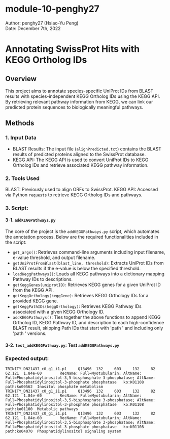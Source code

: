 # module-10-penghy27  
Author: penghy27 (Hsiao-Yu Peng)  
Date: December 7th, 2022  

# Annotating SwissProt Hits with KEGG Ortholog IDs

## Overview

This project aims to annotate species-specific UniProt IDs from BLAST results with species-independent KEGG Ortholog IDs using the KEGG API. By retrieving relevant pathway information from KEGG, we can link our predicted protein sequences to biologically meaningful pathways.

## Methods

### 1. Input Data

- BLAST Results: The input file (`alignPredicted.txt`) contains the BLAST results of predicted proteins aligned to the SwissProt database.
- KEGG API: The KEGG API is used to convert UniProt IDs to KEGG Ortholog IDs and retrieve associated KEGG pathway information.

### 2. Tools Used
BLAST: Previously used to align ORFs to SwissProt.
KEGG API: Accessed via Python `requests` to retrieve KEGG Ortholog IDs and pathways.

### 3. Script: 
#### 3-1. `addKEGGPathways.py`

The core of the project is the `addKEGGPathways.py` script, which automates the annotation process. Below are the required functionalities included in the script:

- `get_args()`: Retrieves command-line arguments including input filename, e-value threshold, and output filename.
- `getUniProtFromBlast(blast_line, threshold)`: Extracts UniProt IDs from BLAST results if the e-value is below the specified threshold.
- `loadKeggPathways()`: Loads all KEGG pathways into a dictionary mapping Pathway IDs to descriptions.
- `getKeggGenes(uniprotID)`: Retrieves KEGG genes for a given UniProt ID from the KEGG API.
- `getKeggOrthology(keggGene)`: Retrieves KEGG Orthology IDs for a provided KEGG gene.
- `getKeggPathIDs(keggOrthology)`: Retrieves KEGG Pathway IDs associated with a given KEGG Orthology ID.
- `addKEGGPathways()`: Ties together the above functions to append KEGG Ortholog ID, KEGG Pathway ID, and description to each high-confidence BLAST result, skipping Path IDs that start with 'path
' and including only 'path
' versions.

#### 3-2. `test_addKEGGPathway.py`: Test `addKEGGPathways.py`


### Expected output:
```
TRINITY_DN21437_c0_g1_i1.p1     Q13496  132     603     132     82      62.121  1.84e-60        RecName: Full=Myotubularin; AltName: Full=Phosphatidylinositol-3,5-bisphosphate 3-phosphatase; AltName: Full=Phosphatidylinositol-3-phosphate phosphatase   ko:K01108 path:ko00562  Inositol phosphate metabolism
TRINITY_DN21437_c0_g1_i1.p1     Q13496  132     603     132     82      62.121  1.84e-60        RecName: Full=Myotubularin; AltName: Full=Phosphatidylinositol-3,5-bisphosphate 3-phosphatase; AltName: Full=Phosphatidylinositol-3-phosphate phosphatase   ko:K01108 path:ko01100  Metabolic pathways
TRINITY_DN21437_c0_g1_i1.p1     Q13496  132     603     132     82      62.121  1.84e-60        RecName: Full=Myotubularin; AltName: Full=Phosphatidylinositol-3,5-bisphosphate 3-phosphatase; AltName: Full=Phosphatidylinositol-3-phosphate phosphatase   ko:K01108 path:ko04070  Phosphatidylinositol signaling system
```

